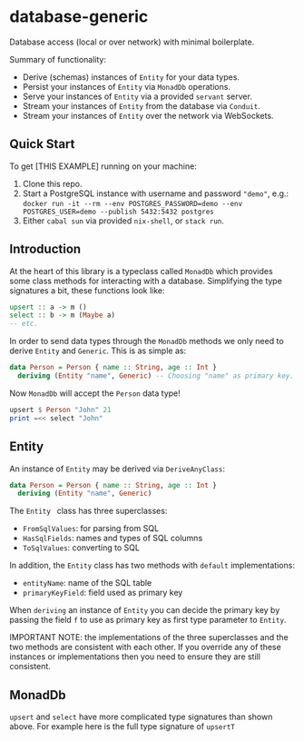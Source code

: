 # database-generic

Database access (local or over network) with minimal boilerplate.

Summary of functionality:
 - Derive (schemas) instances of `Entity` for your data types.
 - Persist your instances of `Entity` via `MonadDb` operations.
 - Serve your instances of `Entity` via a provided `servant` server.
 - Stream your instances of `Entity` from the database via `Conduit`.
 - Stream your instances of `Entity` over the network via WebSockets.
 
## Quick Start

To get [THIS EXAMPLE] running on your machine:
1. Clone this repo.
2. Start a PostgreSQL instance with username and password `"demo"`, e.g.:
  `docker run -it --rm --env POSTGRES_PASSWORD=demo --env POSTGRES_USER=demo --publish 5432:5432 postgres`
3. Either `cabal sun` via provided `nix-shell`, or `stack run`.

## Introduction

At the heart of this library is a typeclass called `MonadDb` which provides some
class methods for interacting with a database. Simplifying the type signatures a
bit, these functions look like:

``` hs
upsert :: a -> m ()
select :: b -> m (Maybe a)
-- etc.
```

In order to send data types through the `MonadDb` methods we only need to derive
`Entity` and `Generic`. This is as simple as:

``` hs
data Person = Person { name :: String, age :: Int }
  deriving (Entity "name", Generic) -- Choosing "name" as primary key.
```

Now `MonadDb` will accept the `Person` data type!

``` hs
upsert $ Person "John" 21
print =<< select "John"
```

## Entity

An instance of `Entity` may be derived via `DeriveAnyClass`: 

``` hs
data Person = Person { name :: String, age :: Int }
  deriving (Entity "name", Generic)
```

The `Entity ` class has three superclasses:
- `FromSqlValues`: for parsing from SQL
- `HasSqlFields`: names and types of SQL columns
- `ToSqlValues`: converting to SQL

In addition, the `Entity` class has two methods with `default` implementations:
- `entityName`: name of the SQL table
- `primaryKeyField`: field used as primary key

When `deriving` an instance of `Entity` you can decide the primary key by
passing the field `f` to use as primary key as first type parameter to `Entity`.

IMPORTANT NOTE: the implementations of the three superclasses and the two
methods are consistent with each other. If you override any of these instances
or implementations then you need to ensure they are still consistent.

## MonadDb

`upsert` and `select` have more complicated type signatures than shown above.
For example here is the full type signature of `upsertT`
